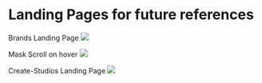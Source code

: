 # Landing Pages for future references

Brands Landing Page
<img src=“/img/img1.png />

Mask Scroll on hover
<img src=“../img/img2.png />

Create-Studios Landing Page
<img src=“./img/img3.png />
